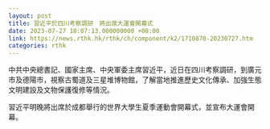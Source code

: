 ```yaml
---
layout: post
title: 習近平於四川考察調研　將出席大運會開幕式
date: 2023-07-27 18:07:13.000000000 +08:00
link: https://news.rthk.hk/rthk/ch/component/k2/1710870-20230727.htm
categories: rthk
---
```


中共中央總書記、國家主席、中央軍委主席習近平，近日在四川考察調研，到廣元市及德陽市，視察古蜀道及三星堆博物館，了解當地推進歷史文化傳承、加強生態文明建設及文物保護復修等情況。

習近平明晚將出席於成都舉行的世界大學生夏季運動會開幕式，並宣布大運會開幕。
